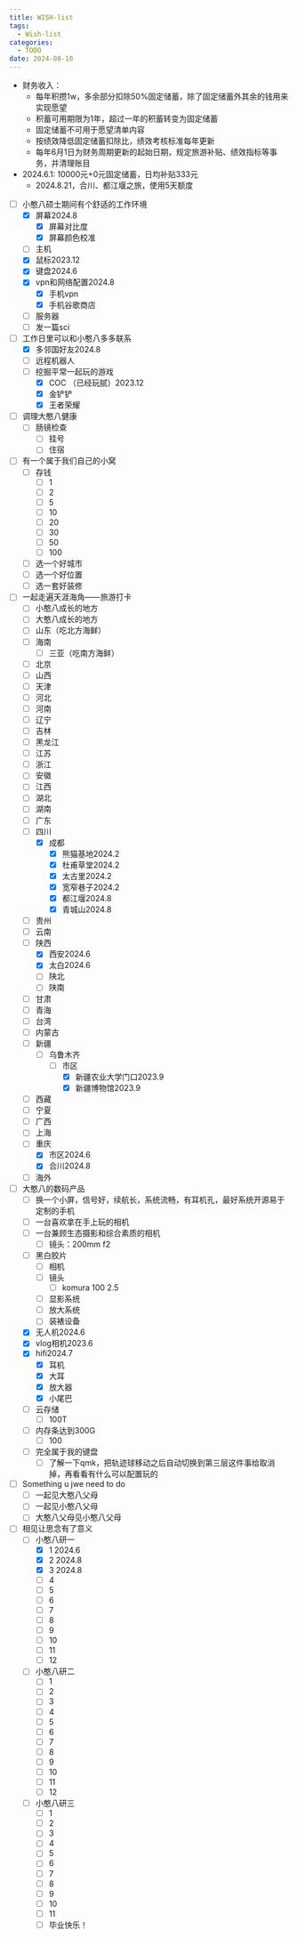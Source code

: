 ```yaml
---
title: WISH-list
tags:
  - Wish-list
categories:
  - TODO
date: 2024-08-10
---
```


-  财务收入：
	- 每年积攒1w，多余部分扣除50%固定储蓄，除了固定储蓄外其余的钱用来实现愿望
	-  积蓄可用期限为1年，超过一年的积蓄转变为固定储蓄
	- 固定储蓄不可用于愿望清单内容
	- 按绩效降低固定储蓄扣除比，绩效考核标准每年更新
	- 每年6月1日为财务周期更新的起始日期，规定旅游补贴、绩效指标等事务，并清理账目
- 2024.6.1: 10000元+0元固定储蓄，日均补贴333元
	- 2024.8.21，合川、都江堰之旅，使用5天额度

- [ ] 小憨八硕士期间有个舒适的工作环境 
	- [x] 屏幕2024.8
		- [x] 屏幕对比度
		- [x] 屏幕颜色校准
	- [ ] 主机
	- [x] 鼠标2023.12
	- [x] 键盘2024.6
	- [x] vpn和网络配置2024.8
		- [x] 手机vpn
		- [x] 手机谷歌商店
	- [ ] 服务器
	- [ ] 发一篇sci
- [ ]  工作日里可以和小憨八多多联系
	- [x] 多邻国好友2024.8
	- [ ] 远程机器人
	- [ ] 挖掘平常一起玩的游戏
		- [x] COC （已经玩腻）2023.12
		- [x] 金铲铲
		- [x] 王者荣耀
- [ ] 调理大憨八健康
	- [ ] 肠镜检查
		- [ ] 挂号
		- [ ] 住宿
- [ ] 有一个属于我们自己的小窝
	- [ ] 存钱
		- [ ] 1
		- [ ] 2
		- [ ] 5
		- [ ] 10
		- [ ] 20
		- [ ] 30
		- [ ] 50
		- [ ] 100
	- [ ] 选一个好城市
	- [ ] 选一个好位置
	- [ ] 选一套好装修
- [ ] 一起走遍天涯海角——旅游打卡
	- [ ] 小憨八成长的地方
	- [ ] 大憨八成长的地方
	- [ ] 山东（吃北方海鲜）
	- [ ] 海南
		- [ ] 三亚（吃南方海鲜）
	- [ ] 北京
	- [ ] 山西
	- [ ] 天津
	- [ ] 河北
	- [ ] 河南
	- [ ] 辽宁
	- [ ] 吉林
	- [ ] 黑龙江
	- [ ] 江苏
	- [ ] 浙江
	- [ ] 安徽
	- [ ] 江西
	- [ ] 湖北
	- [ ] 湖南
	- [ ] 广东
	- [ ] 四川
		- [x] 成都
			- [x] 熊猫基地2024.2
			- [x] 杜甫草堂2024.2
			- [x] 太古里2024.2
			- [x] 宽窄巷子2024.2
			- [x] 都江堰2024.8
			- [x] 青城山2024.8
	- [ ] 贵州
	- [ ] 云南
	- [ ] 陕西
		- [x] 西安2024.6
		- [x] 太白2024.6
		- [ ] 陕北
		- [ ] 陕南
	- [ ] 甘肃
	- [ ] 青海
	- [ ] 台湾
	- [ ] 内蒙古
	- [ ] 新疆
		- [ ] 乌鲁木齐
			- [ ] 市区
				- [x] 新疆农业大学门口2023.9
				- [x] 新疆博物馆2023.9
	- [ ] 西藏
	- [ ] 宁夏
	- [ ] 广西
	- [ ] 上海
	- [ ] 重庆
		- [x] 市区2024.6
		- [x] 合川2024.8
	- [ ] 海外
- [ ] 大憨八的数码产品
	- [ ] 换一个小屏，信号好，续航长，系统流畅，有耳机孔，最好系统开源易于定制的手机
	- [ ] 一台喜欢拿在手上玩的相机
	- [ ] 一台兼顾生态摄影和综合素质的相机
		- [ ] 镜头：200mm f2 
	- [ ] 黑白胶片
		- [ ] 相机
		- [ ] 镜头
			- [ ] komura 100 2.5
		- [ ] 显影系统
		- [ ] 放大系统
		- [ ] 装裱设备
	- [x] 无人机2024.6
	- [x] vlog相机2023.6
	- [x] hifi2024.7
		- [x] 耳机
		- [x] 大耳
		- [x] 放大器
		- [x] 小尾巴
	- [ ] 云存储
		- [ ] 100T
	- [ ] 内存条达到300G
		- [ ] 100
	- [ ] 完全属于我的键盘
		- [ ] 了解一下qmk，把轨迹球移动之后自动切换到第三层这件事给取消掉，再看看有什么可以配置玩的
- [ ] Something u jwe need to do
	- [ ] 一起见大憨八父母
	- [ ] 一起见小憨八父母
	- [ ] 大憨八父母见小憨八父母
- [ ] 相见让思念有了意义
	- [ ] 小憨八研一
		- [x] 1 2024.6
		- [x] 2 2024.8
		- [x] 3 2024.8
		- [ ] 4
		- [ ] 5
		- [ ] 6
		- [ ] 7
		- [ ] 8
		- [ ] 9
		- [ ] 10
		- [ ] 11
		- [ ] 12
	- [ ] 小憨八研二
		- [ ] 1
		- [ ] 2
		- [ ] 3
		- [ ] 4
		- [ ] 5
		- [ ] 6
		- [ ] 7
		- [ ] 8
		- [ ] 9
		- [ ] 10
		- [ ] 11
		- [ ] 12
	- [ ] 小憨八研三
		- [ ] 1
		- [ ] 2
		- [ ] 3
		- [ ] 4
		- [ ] 5
		- [ ] 6
		- [ ] 7
		- [ ] 8
		- [ ] 9
		- [ ] 10
		- [ ] 11
		- [ ] 毕业快乐！